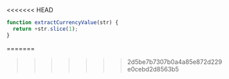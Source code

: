 <<<<<<< HEAD
```js run
function extractCurrencyValue(str) {
  return +str.slice(1);
}
```
=======
>>>>>>> 2d5be7b7307b0a4a85e872d229e0cebd2d8563b5
